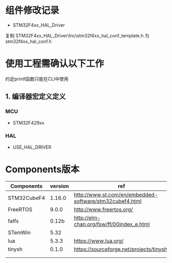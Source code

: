 # 组件修改记录

+ STM32F4xx_HAL_Driver

复制 STM32F4xx_HAL_Driver\Inc\stm32f4xx_hal_conf_template.h 为stm32f4xx_hal_conf.h

# 使用工程需确认以下工作
约定printf函数只能在CLI中使用
## 1. 编译器宏定义定义

### MCU

+ STM32F429xx

### HAL
+ USE_HAL_DRIVER

# Components版本

| Components  | version | ref                                      |
| ----------- | ------- | ---------------------------------------- |
| STM32CubeF4 | 1.16.0  | http://www.st.com/en/embedded-software/stm32cubef4.html |
| FreeRTOS    | 9.0.0   | http://www.freertos.org/                 |
| fatfs       | 0.12b   | http://elm-chan.org/fsw/ff/00index_e.html |
| STemWin     | 5.32    |                                          |
| lua         | 5.3.3   | https://www.lua.org/                     |
| tinysh      | 0.1.0   | https://sourceforge.net/projects/tinysh/ |
|             |         |                                          |
|             |         |                                          |

